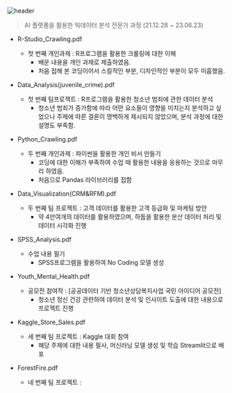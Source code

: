 ![header][def]

[def]: https://capsule-render.vercel.app/api?type=waving&color=auto&height=300&section=header&text=%20Project&fontSize=90


> AI 플랫폼을 활용한 빅데이터 분석 전문가 과정 (21.12.28 ~ 23.06.23)
- R-Studio_Crawling.pdf
  - 첫 번째 개인과제 : R프로그램을 활용한 크롤링에 대한 이해
    - 배운 내용을 개인 과제로 제출하였음.
    - 처음 접해 본 코딩이어서 스킬적인 부분, 디자인적인 부분이 모두 미흡했음.


 
- Data_Analysis(juvenile_crime).pdf
  - 첫 번째 팀프로젝트 : R프로그램을 활용한 청소년 범죄에 관한 데이터 분석
    - 청소년 범죄가 증가함에 따라 어떤 요소들이 영향을 미치는지 분석하고 싶었으나 주제에 따른 결론이 명백하게 제시되지 않았으며, 분석 과정에 대한 설명도 부족함.



- Python_Crawling.pdf
  - 두 번째 개인과제 : 파이썬을 활용한 개인 비서 만들기
    - 코딩에 대한 이해가 부족하여 수업 때 활용한 내용을 응용하는 것으로 마무리 하였음.
    - 처음으로 Pandas 라이브러리를 접함



- Data_Visualization(CRM&RFM).pdf
  - 두 번째 팀 프로젝트 : 고객 데이터를 활용한 고객 등급화 및 마케팅 방안
    - 약 4만여개의 데이터를 활용하였으며, 하둡을 활용한 분산 데이터 처리 및 데이터 시각화 진행



- SPSS_Analysis.pdf
  - 수업 내용 필기
    - SPSS프로그램을 활용하여 No Coding 모델 생성


   
- Youth_Mental_Health.pdf
  - 공모전 참여작 : [공공데이터 기반 청소년상담복지사업 국민 아이디어 공모전]
    - 청소년 정신 건강 관련하여 데이터 분석 및 인사이트 도출에 대한 내용으로 프로젝트 진행



- Kaggle_Store_Sales.pdf
  - 세 번째 팀 프로젝트 : Kaggle 대회 참여
    - 해당 주제에 대한 내용 필사, 머신러닝 모델 생성 및 학습 Streamlit으로 배포



- ForestFire.pdf
  - 네 번째 팀 프로젝트 : 
